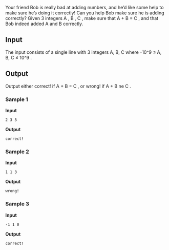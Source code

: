Your friend Bob is really bad at adding numbers, and he’d
like some help to make sure he’s doing it correctly! Can you
help Bob make sure he is adding correctly? Given 3 integers A , B , C , make sure that A + B = C , and that Bob indeed added A and B correctly.

## Input
The input consists of a single line with 3 integers A, B, C where -10^9 ≤ A, B, C ≤
10^9 .

## Output
Output either correct! if A + B = C , or wrong! if A + B ne C .

### Sample 1
**Input**
```text
2 3 5
```
**Output**
```text
correct!
```

### Sample 2
**Input**
```text
1 1 3
```
**Output**
```text
wrong!
```

### Sample 3
**Input**
```text
-1 1 0
```
**Output**
```text
correct!
```
